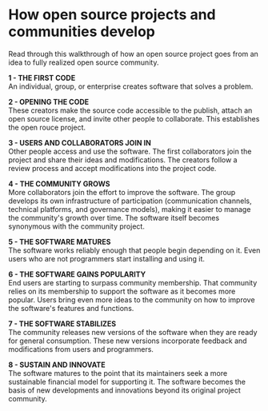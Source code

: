 <!-- #region -->
# How open source projects and communities develop

Read through this walkthrough of how an open source project goes from an idea to fully realized open source community.

**1 - THE FIRST CODE**<br/>
An individual, group, or enterprise creates software that solves a problem.

**2 - OPENING THE CODE**<br/>
These creators make the source code accessible to the publish, attach an open source license, and invite other people to collaborate. This establishes the open rouce project.

**3 - USERS AND COLLABORATORS JOIN IN**<br/>
Other people access and use the software. The first collaborators join the project and share their ideas and modifications. The creators follow a review process and accept modifications into the project code.

**4 - THE COMMUNITY GROWS**<br/>
More collaborators join the effort to improve the software. The group develops its own infrastructure of participation (communication channels, technical platforms, and governance models), making it easier to manage the community's growth over time. The software itself becomes synonymous with the community project.

**5 - THE SOFTWARE MATURES**<br/>
The software works reliably enough that people begin depending on it. Even users who are not programmers start installing and using it.

**6 - THE SOFTWARE GAINS POPULARITY**<br/>
End users are starting to surpass community membership. That community relies on its membership to support the software as it becomes more popular. Users bring even more ideas to the community on how to improve the software's features and functions.

**7 - THE SOFTWARE STABILIZES**<br/>
The community releases new versions of the software when they are ready for general consumption. These new versions incorporate feedback and modifications from users and programmers.

**8 - SUSTAIN AND INNOVATE**<br/>
The software matures to the point that its maintainers seek a more sustainable financial model for supporting it. The software becomes the basis of new developments and innovations beyond its original project community.

<br/>

<!-- #endregion -->
